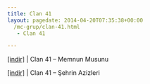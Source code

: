 ```yaml
---
title: Clan 41
layout: pagedate: 2014-04-20T07:35:38+00:00
  /mc-grup/clan-41.html
   - Clan 41

---
```

<a href="https://cloud.mail.ru/public/61182f3716ac/Clan%2041%20-%20Memnun%20Musunuz" target="_blank">[indir]</a> | Clan 41 &#8211; Memnun Musunu

<a href="https://cloud.mail.ru/public/f0d65d19d27c/Clan%2041%20-%20%C5%9Eehrin%20Azizleri" target="_blank">[indir]</a> | Clan 41 &#8211; Şehrin Azizleri